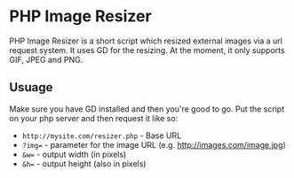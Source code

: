 PHP Image Resizer
===========

PHP Image Resizer is a short script which resized external images via a url request system. It uses GD for the resizing. At the moment, it only supports GIF, JPEG and PNG.

Usuage
------

Make sure you have GD installed and then you're good to go. Put the script on your php server and then request it like so:

* `http://mysite.com/resizer.php` - Base URL
* `?img=` - parameter for the image URL (e.g. http://images.com/image.jpg)
* `&w=` - output width (in pixels)
* `&h=` - output height (also in pixels)